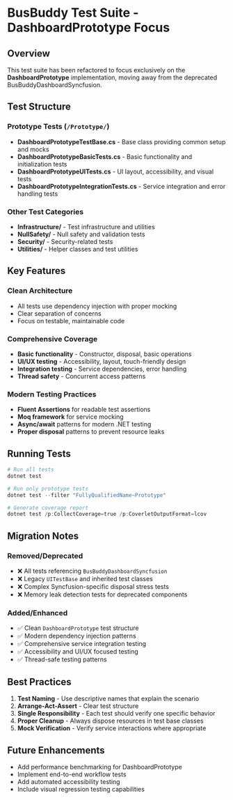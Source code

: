 # BusBuddy Test Suite - DashboardPrototype Focus

## Overview

This test suite has been refactored to focus exclusively on the **DashboardPrototype** implementation, moving away from the deprecated BusBuddyDashboardSyncfusion.

## Test Structure

### Prototype Tests (`/Prototype/`)
- **DashboardPrototypeTestBase.cs** - Base class providing common setup and mocks
- **DashboardPrototypeBasicTests.cs** - Basic functionality and initialization tests  
- **DashboardPrototypeUITests.cs** - UI layout, accessibility, and visual tests
- **DashboardPrototypeIntegrationTests.cs** - Service integration and error handling tests

### Other Test Categories
- **Infrastructure/** - Test infrastructure and utilities
- **NullSafety/** - Null safety and validation tests
- **Security/** - Security-related tests
- **Utilities/** - Helper classes and test utilities

## Key Features

### Clean Architecture
- All tests use dependency injection with proper mocking
- Clear separation of concerns
- Focus on testable, maintainable code

### Comprehensive Coverage
- **Basic functionality** - Constructor, disposal, basic operations
- **UI/UX testing** - Accessibility, layout, touch-friendly design
- **Integration testing** - Service dependencies, error handling
- **Thread safety** - Concurrent access patterns

### Modern Testing Practices
- **Fluent Assertions** for readable test assertions
- **Moq framework** for service mocking
- **Async/await** patterns for modern .NET testing
- **Proper disposal** patterns to prevent resource leaks

## Running Tests

```powershell
# Run all tests
dotnet test

# Run only prototype tests
dotnet test --filter "FullyQualifiedName~Prototype"

# Generate coverage report
dotnet test /p:CollectCoverage=true /p:CoverletOutputFormat=lcov
```

## Migration Notes

### Removed/Deprecated
- ❌ All tests referencing `BusBuddyDashboardSyncfusion`  
- ❌ Legacy `UITestBase` and inherited test classes
- ❌ Complex Syncfusion-specific disposal stress tests
- ❌ Memory leak detection tests for deprecated components

### Added/Enhanced  
- ✅ Clean `DashboardPrototype` test structure
- ✅ Modern dependency injection patterns
- ✅ Comprehensive service integration testing
- ✅ Accessibility and UI/UX focused testing
- ✅ Thread-safe testing patterns

## Best Practices

1. **Test Naming** - Use descriptive names that explain the scenario
2. **Arrange-Act-Assert** - Clear test structure
3. **Single Responsibility** - Each test should verify one specific behavior
4. **Proper Cleanup** - Always dispose resources in test base classes
5. **Mock Verification** - Verify service interactions where appropriate

## Future Enhancements

- Add performance benchmarking for DashboardPrototype
- Implement end-to-end workflow tests
- Add automated accessibility testing
- Include visual regression testing capabilities

